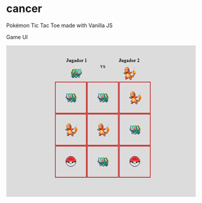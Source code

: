 # cancer

Pokémon Tic Tac Toe made with Vanilla JS


Game UI

![alt text](https://github.com/Gabriel77780/cancer/blob/master/assets/sample/game-ui.PNG)
